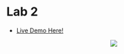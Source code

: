 # Lab 2

- [Live Demo Here!](https://webpages.scu.edu/ftp/jvu/lab2/homepage.html)

<p align="center">
    <img src="https://media.discordapp.net/attachments/892901673322815511/899896669687128094/unknown.png?width=1440&height=635">
</p>
